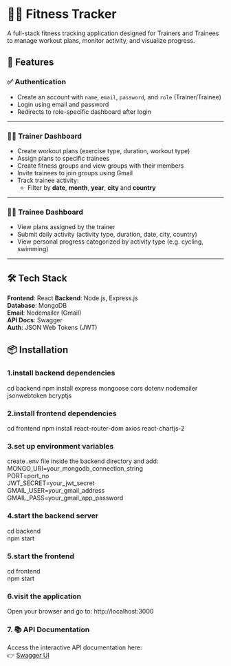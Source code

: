 # 🏋️‍♀️ Fitness Tracker

A full-stack fitness tracking application designed for Trainers and Trainees to manage workout plans, monitor activity, and visualize progress.

## 🚀 Features

### ✅ Authentication
- Create an account with `name`, `email`, `password`, and `role` (Trainer/Trainee)
- Login using email and password
- Redirects to role-specific dashboard after login

---

### 🧑‍🏫 Trainer Dashboard
- Create workout plans (exercise type, duration, workout type)
- Assign plans to specific trainees
- Create fitness groups and view groups with their members
- Invite trainees to join groups using Gmail
- Track trainee activity:
  - Filter by **date**, **month**, **year**, **city** and **country**

---

### 🧑‍💼 Trainee Dashboard
- View plans assigned by the trainer
- Submit daily activity (activity type, duration, date, city, country)
- View personal progress categorized by activity type (e.g. cycling, swimming)

---

## 🛠️ Tech Stack

**Frontend**: React
**Backend**: Node.js, Express.js  
**Database**: MongoDB  
**Email**: Nodemailer (Gmail)  
**API Docs**: Swagger  
**Auth**: JSON Web Tokens (JWT)

## 📦 Installation

### 1.install backend dependencies
cd backend
npm install express mongoose cors dotenv nodemailer jsonwebtoken bcryptjs

### 2.install frontend dependencies
cd frontend
npm install react-router-dom axios react-chartjs-2

### 3.set up environment variables
create .env file inside the backend directory and add:<br>
   <span> MONGO_URI=your_mongodb_connection_string<span><br>
   <span> PORT=port_no<span><br>
   <span>JWT_SECRET=your_jwt_secret<span><br>
   <span>GMAIL_USER=your_gmail_address<span><br>
   <span> GMAIL_PASS=your_gmail_app_password<span><br>

### 4.start the backend server
cd backend<br>
npm start

### 5.start the frontend
cd frontend<br>
npm start

### 6.visit the application
Open your browser and go to: http://localhost:3000

### 7. 📚 API Documentation
Access the interactive API documentation here:  
👉 [Swagger UI](http://localhost:5000/api-docs/)
